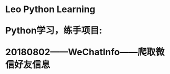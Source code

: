 <h1><a width="16" height="16">Leo Python Learning</a></hl>
<p>Python学习，练手项目:</p>
<p>20180802——WeChatInfo——爬取微信好友信息</p>